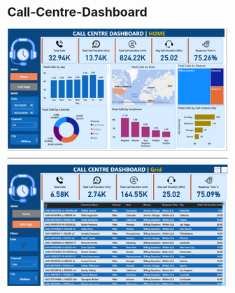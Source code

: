 # Call-Centre-Dashboard
![dashboard](Call_Centre_Dashboard_home.png)

---

![grid](Call_centre_dashboard_grid.png)

